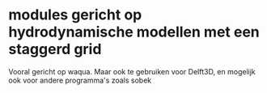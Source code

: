 # modules gericht op hydrodynamische modellen met een staggerd grid
Vooral gericht op waqua. Maar ook te gebruiken voor Delft3D, en mogelijk ook voor andere programma's zoals sobek






